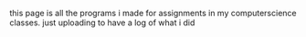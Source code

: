 this page is all the programs i made for assignments in my computerscience classes. just uploading to have a log of what i did
